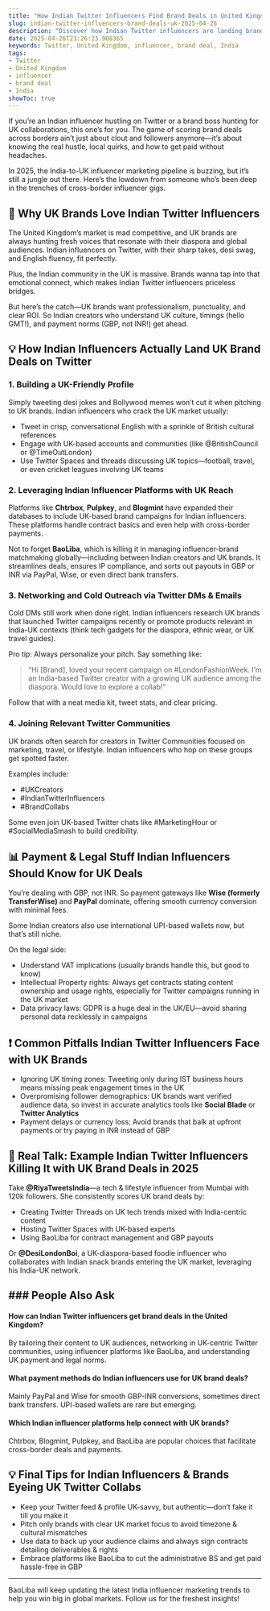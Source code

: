 ```yaml
---
title: "How Indian Twitter Influencers Find Brand Deals in United Kingdom in 2025"
slug: indian-twitter-influencers-brand-deals-uk-2025-04-26
description: "Discover how Indian Twitter influencers are landing brand deals in the United Kingdom. This practical guide covers influencer marketing strategies, payment methods, cultural nuances, and local examples tailored for Indian creators and advertisers."
date: 2025-04-26T23:26:23.908365
keywords: Twitter, United Kingdom, influencer, brand deal, India
tags:
- Twitter
- United Kingdom
- influencer
- brand deal
- India
showToc: true
---
```


If you’re an Indian influencer hustling on Twitter or a brand boss hunting for UK collaborations, this one’s for you. The game of scoring brand deals across borders ain’t just about clout and followers anymore—it’s about knowing the real hustle, local quirks, and how to get paid without headaches.

In 2025, the India-to-UK influencer marketing pipeline is buzzing, but it’s still a jungle out there. Here’s the lowdown from someone who’s been deep in the trenches of cross-border influencer gigs.

## 📢 Why UK Brands Love Indian Twitter Influencers

The United Kingdom’s market is mad competitive, and UK brands are always hunting fresh voices that resonate with their diaspora and global audiences. Indian influencers on Twitter, with their sharp takes, desi swag, and English fluency, fit perfectly.

Plus, the Indian community in the UK is massive. Brands wanna tap into that emotional connect, which makes Indian Twitter influencers priceless bridges.

But here’s the catch—UK brands want professionalism, punctuality, and clear ROI. So Indian creators who understand UK culture, timings (hello GMT!), and payment norms (GBP, not INR!) get ahead.

## 💡 How Indian Influencers Actually Land UK Brand Deals on Twitter

### 1. Building a UK-Friendly Profile

Simply tweeting desi jokes and Bollywood memes won’t cut it when pitching to UK brands. Indian influencers who crack the UK market usually:

- Tweet in crisp, conversational English with a sprinkle of British cultural references  
- Engage with UK-based accounts and communities (like @BritishCouncil or @TimeOutLondon)  
- Use Twitter Spaces and threads discussing UK topics—football, travel, or even cricket leagues involving UK teams

### 2. Leveraging Indian Influencer Platforms with UK Reach

Platforms like **Chtrbox**, **Pulpkey**, and **Blogmint** have expanded their databases to include UK-based brand campaigns for Indian influencers. These platforms handle contract basics and even help with cross-border payments.

Not to forget **BaoLiba**, which is killing it in managing influencer-brand matchmaking globally—including between Indian creators and UK brands. It streamlines deals, ensures IP compliance, and sorts out payouts in GBP or INR via PayPal, Wise, or even direct bank transfers.

### 3. Networking and Cold Outreach via Twitter DMs & Emails

Cold DMs still work when done right. Indian influencers research UK brands that launched Twitter campaigns recently or promote products relevant in India-UK contexts (think tech gadgets for the diaspora, ethnic wear, or UK travel guides).

Pro tip: Always personalize your pitch. Say something like:

> “Hi [Brand], loved your recent campaign on #LondonFashionWeek. I’m an India-based Twitter creator with a growing UK audience among the diaspora. Would love to explore a collab!”

Follow that with a neat media kit, tweet stats, and clear pricing.

### 4. Joining Relevant Twitter Communities

UK brands often search for creators in Twitter Communities focused on marketing, travel, or lifestyle. Indian influencers who hop on these groups get spotted faster.

Examples include:

- #UKCreators  
- #IndianTwitterInfluencers  
- #BrandCollabs

Some even join UK-based Twitter chats like #MarketingHour or #SocialMediaSmash to build credibility.

## 📊 Payment & Legal Stuff Indian Influencers Should Know for UK Deals

You’re dealing with GBP, not INR. So payment gateways like **Wise (formerly TransferWise)** and **PayPal** dominate, offering smooth currency conversion with minimal fees.

Some Indian creators also use international UPI-based wallets now, but that’s still niche.

On the legal side:

- Understand VAT implications (usually brands handle this, but good to know)  
- Intellectual Property rights: Always get contracts stating content ownership and usage rights, especially for Twitter campaigns running in the UK market  
- Data privacy laws: GDPR is a huge deal in the UK/EU—avoid sharing personal data recklessly in campaigns

## ❗ Common Pitfalls Indian Twitter Influencers Face with UK Brands

- Ignoring UK timing zones: Tweeting only during IST business hours means missing peak engagement times in the UK  
- Overpromising follower demographics: UK brands want verified audience data, so invest in accurate analytics tools like **Social Blade** or **Twitter Analytics**  
- Payment delays or currency loss: Avoid brands that balk at upfront payments or try paying in INR instead of GBP

## 📢 Real Talk: Example Indian Twitter Influencers Killing It with UK Brand Deals in 2025

Take **@RiyaTweetsIndia**—a tech & lifestyle influencer from Mumbai with 120k followers. She consistently scores UK brand deals by:

- Creating Twitter Threads on UK tech trends mixed with India-centric content  
- Hosting Twitter Spaces with UK-based experts  
- Using BaoLiba for contract management and GBP payouts

Or **@DesiLondonBoi**, a UK-diaspora-based foodie influencer who collaborates with Indian snack brands entering the UK market, leveraging his India-UK network.

## ### People Also Ask

#### How can Indian Twitter influencers get brand deals in the United Kingdom?

By tailoring their content to UK audiences, networking in UK-centric Twitter communities, using influencer platforms like BaoLiba, and understanding UK payment and legal norms.

#### What payment methods do Indian influencers use for UK brand deals?

Mainly PayPal and Wise for smooth GBP-INR conversions, sometimes direct bank transfers. UPI-based wallets are rare but emerging.

#### Which Indian influencer platforms help connect with UK brands?

Chtrbox, Blogmint, Pulpkey, and BaoLiba are popular choices that facilitate cross-border deals and payments.

## 💡 Final Tips for Indian Influencers & Brands Eyeing UK Twitter Collabs

- Keep your Twitter feed & profile UK-savvy, but authentic—don’t fake it till you make it  
- Pitch only brands with clear UK market focus to avoid timezone & cultural mismatches  
- Use data to back up your audience claims and always sign contracts detailing deliverables & rights  
- Embrace platforms like BaoLiba to cut the administrative BS and get paid hassle-free in GBP

---

BaoLiba will keep updating the latest India influencer marketing trends to help you win big in global markets. Follow us for the freshest insights!